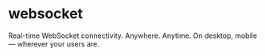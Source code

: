 # websocket
Real-time WebSocket connectivity. Anywhere. Anytime. On desktop, mobile — wherever your users are.
